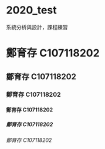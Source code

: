 # 2020_test
系統分析與設計，課程練習

# 鄭育存 C107118202
## 鄭育存 C107118202
### 鄭育存 C107118202
#### 鄭育存 C107118202
##### 鄭育存 C107118202
###### 鄭育存 C107118202
